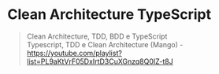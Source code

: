 # Clean Architecture TypeScript

> Clean Architecture, TDD, BDD e TypeScript</br>
> Typescript, TDD e Clean Architecture (Mango) - https://youtube.com/playlist?list=PL9aKtVrF05DxIrtD3CuXGnzq8Q0IZ-t8J


